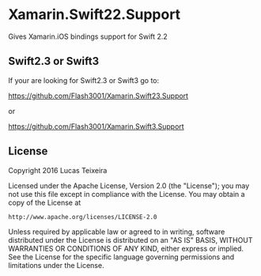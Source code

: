 # Xamarin.Swift22.Support
Gives Xamarin.iOS bindings support for Swift 2.2

<h2>Swift2.3 or Swift3</h2>
If your are looking for Swift2.3 or Swift3 go to:

https://github.com/Flash3001/Xamarin.Swift23.Support

or 

https://github.com/Flash3001/Xamarin.Swift3.Support

<h2>License</h2>
Copyright 2016 Lucas Teixeira

Licensed under the Apache License, Version 2.0 (the "License");
you may not use this file except in compliance with the License.
You may obtain a copy of the License at

    http://www.apache.org/licenses/LICENSE-2.0

Unless required by applicable law or agreed to in writing, software
distributed under the License is distributed on an "AS IS" BASIS,
WITHOUT WARRANTIES OR CONDITIONS OF ANY KIND, either express or implied.
See the License for the specific language governing permissions and
limitations under the License.
